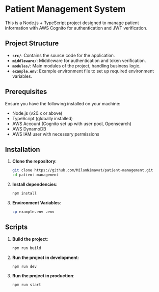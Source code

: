 # Patient Management System

This is a Node.js + TypeScript project designed to manage patient information
with AWS Cognito for authentication and JWT verification.

## Project Structure

- **`src/`**: Contains the source code for the application.
- **`middleware/`**: Middleware for authentication and token verification.
- **`modules/`**: Main modules of the project, handling business logic.
- **`example.env`**: Example environment file to set up required environment
  variables.

## Prerequisites

Ensure you have the following installed on your machine:

- Node.js (v20.x or above)
- TypeScript (globally installed)
- AWS Account (Cognito set up with user pool, Opensearch)
- AWS DynamoDB
- AWS IAM user with necessary permissions

## Installation

1. **Clone the repository**:

   ```bash
   git clone https://github.com/MilanNimavat/patient-management.git
   cd patient-management
   ```

2. **Install dependencies**:

   ```bash
   npm install
   ```

3. **Environment Variables**:

   ```bash
   cp example.env .env
   ```

## Scripts

1. **Build the project**:

   ```bash
   npm run build
   ```

2. **Run the project in development**:

   ```bash
   npm run dev
   ```

3. **Run the project in production**:

   ```bash
   npm run start
   ```
